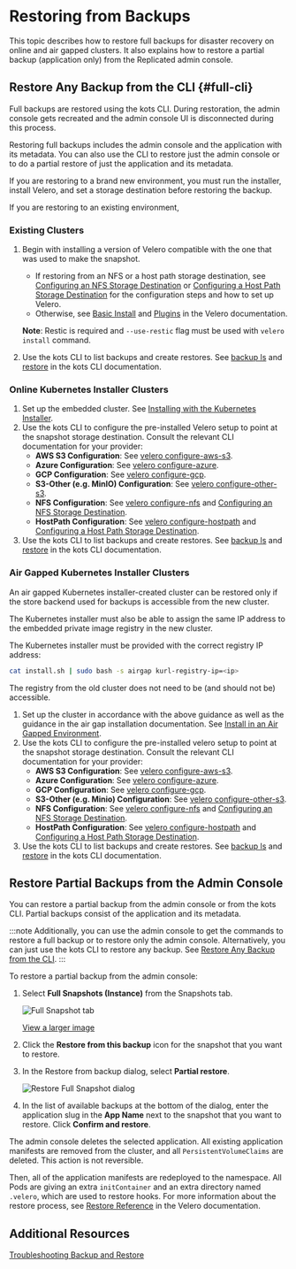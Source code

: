 # Restoring from Backups

This topic describes how to restore full backups for disaster recovery on online and air gapped clusters. It also explains how to restore a partial backup (application only) from the Replicated admin console.

## Restore Any Backup from the CLI {#full-cli}

Full backups are restored using the kots CLI. During restoration, the admin console gets recreated and the admin console UI is disconnected during this process.

Restoring full backups includes the admin console and the application with its metadata. You can also use the CLI to restore just the admin console or to do a partial restore of just the application and its metadata.

If you are restoring to a brand new environment, you must run the installer, install Velero, and set a storage destination before restoring the backup.

If you are restoring to an existing environment, 


### Existing Clusters

1. Begin with installing a version of Velero compatible with the one that was used to make the snapshot.
    * If restoring from an NFS or a host path storage destination, see [Configuring an NFS Storage Destination](snapshots-configuring-nfs) or [Configuring a Host Path Storage Destination](snapshots-configuring-hostpath) for the configuration steps and how to set up Velero.
    * Otherwise, see [Basic Install](https://velero.io/docs/v1.9/basic-install/) and [Plugins](https://velero.io/plugins/) in the Velero documentation.

    **Note**: Restic is required and `--use-restic` flag must be used with `velero install` command.

1. Use the kots CLI to list backups and create restores. See [backup ls](../reference/kots-cli-backup-ls/) and [restore](../reference/kots-cli-restore-index/) in the kots CLI documentation.

### Online Kubernetes Installer Clusters

1. Set up the embedded cluster. See [Installing with the Kubernetes Installer](installing-embedded-cluster).
1. Use the kots CLI to configure the pre-installed Velero setup to point at the snapshot storage destination.
    Consult the relevant CLI documentation for your provider:
    * **AWS S3 Configuration**: See [velero configure-aws-s3](../reference/kots-cli-velero-configure-aws-s3/).
    * **Azure Configuration**: See [velero configure-azure](../reference/kots-cli-velero-configure-azure/).
    * **GCP Configuration**: See [velero configure-gcp](../reference/kots-cli-velero-configure-gcp/).
    * **S3-Other (e.g. MinIO) Configuration**: See [velero configure-other-s3](../reference/kots-cli-velero-configure-other-s3/).
    * **NFS Configuration**: See [velero configure-nfs](../reference/kots-cli-velero-configure-nfs/) and [Configuring an NFS Storage Destination](snapshots-configuring-nfs).
    * **HostPath Configuration**: See [velero configure-hostpath](../reference/kots-cli-velero-configure-hostpath/) and [Configuring a Host Path Storage Destination](snapshots-configuring-hostpath).
1. Use the kots CLI to list backups and create restores. See [backup ls](../reference/kots-cli-backup-ls/) and [restore](../reference/kots-cli-restore-index/) in the kots CLI documentation.

### Air Gapped Kubernetes Installer Clusters

An air gapped Kubernetes installer-created cluster can be restored only if the store backend used for backups is accessible from the new cluster.

The Kubernetes installer must also be able to assign the same IP address to the embedded private image registry in the new cluster.

The Kubernetes installer must be provided with the correct registry IP address:

```bash
cat install.sh | sudo bash -s airgap kurl-registry-ip=<ip>
```

The registry from the old cluster does not need to be (and should not be) accessible.

1. Set up the cluster in accordance with the above guidance as well as the guidance in the air gap installation documentation. See [Install in an Air Gapped Environment](installing-embedded-cluster#air-gap).
1. Use the kots CLI to configure the pre-installed velero setup to point at the snapshot storage destination.
    Consult the relevant CLI documentation for your provider:
    * **AWS S3 Configuration**: See [velero configure-aws-s3](../reference/kots-cli-velero-configure-aws-s3/).
    * **Azure Configuration**: See [velero configure-azure](../reference/kots-cli-velero-configure-azure/).
    * **GCP Configuration**: See [velero configure-gcp](../reference/kots-cli-velero-configure-gcp/).
    * **S3-Other (e.g. Minio) Configuration**: See [velero configure-other-s3](../reference/kots-cli-velero-configure-other-s3/).
    * **NFS Configuration**: See [velero configure-nfs](../reference/kots-cli-velero-configure-nfs/) and [Configuring an NFS Storage Destination](snapshots-configuring-nfs).
    * **HostPath Configuration**: See [velero configure-hostpath](../reference/kots-cli-velero-configure-hostpath/) and [Configuring a Host Path Storage Destination](snapshots-configuring-hostpath).
1. Use the kots CLI to list backups and create restores. See [backup ls](../reference/kots-cli-backup-ls/) and [restore](../reference/kots-cli-restore-index/) in the kots CLI documentation.

## Restore Partial Backups from the Admin Console

You can restore a partial backup from the admin console or from the kots CLI. Partial backups consist of the application and its metadata.

:::note
Additionally, you can use the admin console to get the commands to restore a full backup or to restore only the admin console. Alternatively, you can just use the kots CLI to restore any backup. See [Restore Any Backup from the CLI](#full-cli).
:::

To restore a partial backup from the admin console:

1. Select **Full Snapshots (Instance)** from the Snapshots tab.

    ![Full Snapshot tab](/images/full-snapshot-tab.png)

    [View a larger image](/images/full-snapshot-tab.png)

1. Click the **Restore from this backup** icon for the snapshot that you want to restore.

1. In the Restore from backup dialog, select **Partial restore**.

    ![Restore Full Snapshot dialog](/images/restore-backup-dialog.png)

1. In the list of available backups at the bottom of the dialog, enter the application slug in the **App Name** next to the snapshot that you want to restore. Click **Confirm and restore**.

  The admin console deletes the selected application. All existing application manifests are removed from the cluster, and all `PersistentVolumeClaims` are deleted. This action is not reversible.

  Then, all of the application manifests are redeployed to the namespace. All Pods are giving an extra `initContainer` and an extra directory named `.velero`, which are used to restore hooks. For more information about the restore process, see [Restore Reference](https://velero.io/docs/v1.9/restore-reference/) in the Velero documentation.

## Additional Resources

[Troubleshooting Backup and Restore](snapshots-troubleshooting-backup-restore)